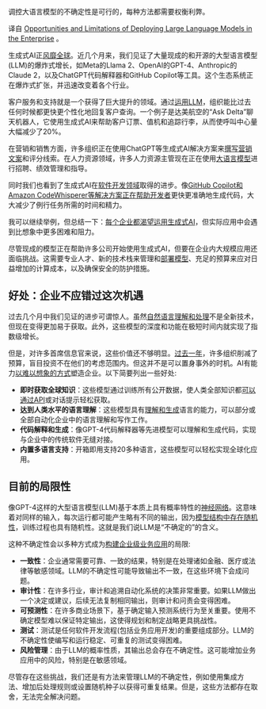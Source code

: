 <!--
# 在企业环境中应用大规模语言模型的机遇与限制
https://cdn.thenewstack.io/media/2023/10/17ae17a7-brain-8258274_1280-1024x766.jpg
Image by Pete Linforth from Pixabay.
 -->

调控大语言模型的不确定性是可行的，每种方法都需要权衡利弊。


译自 [Opportunities and Limitations of Deploying Large Language Models in the Enterprise](https://thenewstack.io/opportunities-and-limitations-of-deploying-large-language-models-in-the-enterprise/) 。

生成式AI正[风靡全球](https://thenewstack.io/how-generative-ai-can-increase-developer-productivity-now/)。近几个月来，我们见证了大量现成的和开源的大型语言模型(LLM)的爆炸式增长，如Meta的Llama 2、OpenAI的GPT-4、Anthropic的Claude 2，以及ChatGPT代码解释器和GitHub Copilot等工具。这个生态系统正在爆炸式扩张，并迅速改变着各个行业。

客户服务和支持就是一个获得了巨大提升的领域。通过[运用LLM](https://thenewstack.io/fixie-and-its-agent-approach-to-leveraging-llms/)，组织能比过去任何时候都更快更个性化地回复客户查询。一个例子是达美航空的“Ask Delta”聊天机器人，它使用生成式AI来帮助客户订票、值机和追踪行李，从而使呼叫中心量大幅减少了20%。

在营销和销售方面，许多组织正在使用ChatGPT等生成式AI解决方案来[撰写营销文案](https://thenewstack.io/generative-ai-dont-fire-your-copywriters-just-yet/)和评分线索。在人力资源领域，许多人力资源主管现在正在使用[大语言模型](https://thenewstack.io/how-to-reduce-the-hallucinations-from-large-language-models/)进行招聘、绩效管理和指导。

同时我们也看到了生成式AI在[软件开发领域](https://thenewstack.io/tns-research-devops-factions-software-development-world/)取得的进步。像[GitHub Copilot和Amazon CodeWhisperer等解决方案正在帮助开发者](https://thenewstack.io/github-copilot-a-powerful-controversial-autocomplete-for-developers/)更快更准确地生成代码，大大减少了例行任务所需的时间和精力。

我可以继续举例，但总结一下：[每个企业都渴望运用生成式AI](https://thenewstack.io/the-digital-feedback-loop-powering-next-generation-businesses/)，但实际应用中会遇到比想象中更多困难和阻力。

尽管现成的模型正在帮助许多公司开始使用生成式AI，但要在企业内大规模应用还面临挑战。这需要专业人才、新的技术栈来管理和[部署模型](https://thenewstack.io/arrikto-ml-model-deployments-on-kubernetes-can-get-better/)、充足的预算来应对日益增加的计算成本，以及确保安全的防护措施。

## 好处：企业不应错过这次机遇

过去几个月中我们见证的进步可谓惊人。虽然[自然语言理解和处理](https://thenewstack.io/recent-advances-deep-learning-natural-language-processing/)不是全新技术，但现在变得更加易于获取。此外，这些模型的深度和功能在极短时间内就实现了指数级增长。

但是，对许多首席信息官来说，这些价值还不够明显。[过去一年](https://thenewstack.io/time-spent-on-project-licensing-and-dependencies-declined-in-last-year/)，许多组织削减了预算，盲目投资不在他们的考虑范围内。但这并不是可以置身事外的时机。AI有能力[以难以想象的方式](https://thenewstack.io/will-blockchain-change-way-businesses-operate/)塑造企业。以下简要列出一些好处:

- **即时获取全球知识**：这些模型通过训练所有公开数据，使人类全部知识都[可以通过API](https://thenewstack.io/with-auth0-purchase-okta-will-boost-access-apis-for-developers/)或对话提示轻松获取。
- **达到人类水平的语言理解**：这些模型具有[理解和生成](https://thenewstack.io/vector-primer-understand-the-lingua-franca-of-generative-ai/)语言的能力，可以部分或全部自动化企业中的语言理解和写作工作。
- **代码解释和生成**：像GPT-4代码解释器等先进模型可以理解和生成代码，实现与企业中的传统软件无缝对接。
- **内置多语言支持**：开箱即用支持20多种语言，这些模型可以轻松实现全球化应用。

## 目前的局限性

像GPT-4这样的大型语言模型(LLM)基于本质上具有概率特性的[神经网络](https://thenewstack.io/facebooks-open-ai-research-uses-gpu-neural-networks/)。这意味着对同样的输入，每次运行都可能产生略有不同的输出，因为[模型结构中存在随机性](https://thenewstack.io/how-to-choose-and-model-time-series-databases/)，训练过程也具有随机性。这就是我们说LLM是“不确定的”的含义。

这种不确定性会以多种方式成为[构建企业级业务应用](https://thenewstack.io/how-to-build-applications-over-streaming-data-the-right-way/)的局限:

- **一致性**：企业通常需要可靠、一致的结果，特别是在处理诸如金融、医疗或法律等敏感领域。LLM的不确定性可能导致输出不一致，在这些环境下会成问题。
- **审计性**：在许多行业，审计和追溯自动化系统的决策非常重要。如果LLM做出一个决定或建议，后续无法复制相同输出，则审计和问责会变得困难。
- **可预测性**：在许多商业场景下，基于确定输入预测系统行为至关重要。使用不确定模型难以保证特定输出，这使得规划和制定战略更具挑战性。
- **测试**：测试是任何软件开发流程(包括业务应用开发)的重要组成部分。LLM的不确定性使编写和运行稳定、可重复的测试变得困难。
- **风险管理**：由于LLM的概率性质，其输出总会存在不确定性。这可能增加业务应用中的风险，特别是在敏感领域。

尽管存在这些挑战，我们还是有方法来管理LLM的不确定性，例如使用集成方法、增加后处理规则或设置随机种子以获得可重复结果。但是，这些方法都存在取舍，无法完全解决问题。
